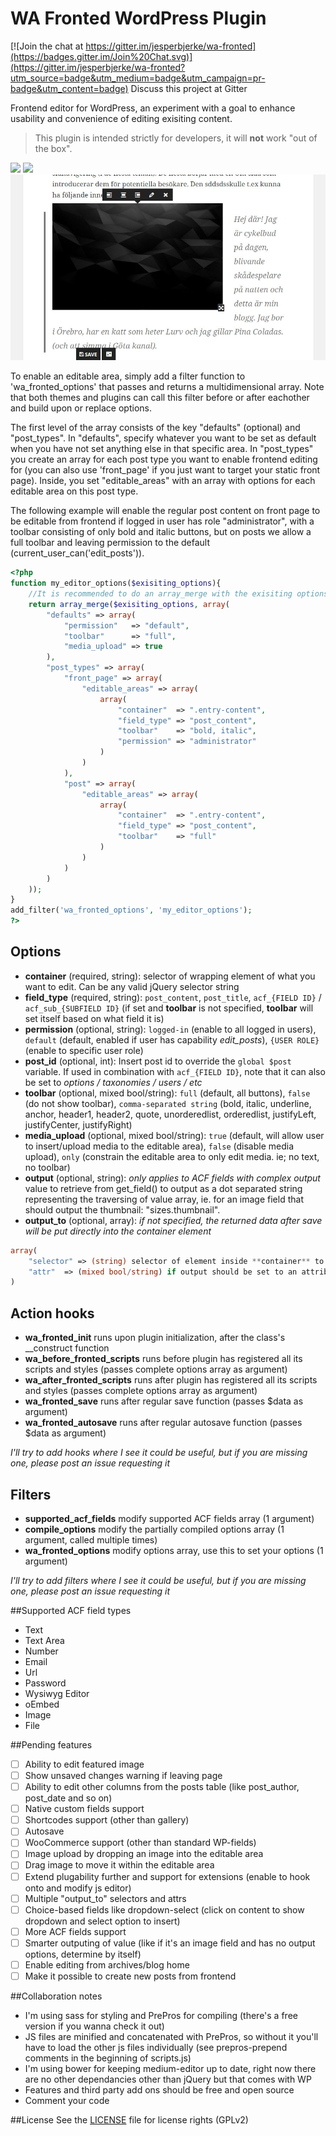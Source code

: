 WA Fronted WordPress Plugin
===========================

[![Join the chat at https://gitter.im/jesperbjerke/wa-fronted](https://badges.gitter.im/Join%20Chat.svg)](https://gitter.im/jesperbjerke/wa-fronted?utm_source=badge&utm_medium=badge&utm_campaign=pr-badge&utm_content=badge)
Discuss this project at Gitter

Frontend editor for WordPress, an experiment with a goal to enhance usability and convenience of editing exisiting content.

> This plugin is intended strictly for developers, it will **not** work "out of the box".

![](https://github.com/jesperbjerke/wa-fronted/blob/master/screenshots/screenshot-1.jpg)
![](https://github.com/jesperbjerke/wa-fronted/blob/master/screenshots/screenshot-2.jpg)
![](https://github.com/jesperbjerke/wa-fronted/blob/master/screenshots/screenshot-3.jpg)

To enable an editable area, simply add a filter function to 'wa_fronted_options' that passes and returns a multidimensional array. Note that both themes and plugins can call this filter before or after eachother and build upon or replace options.

The first level of the array consists of the key "defaults" (optional) and "post_types". In "defaults", specify whatever you want to be set as default when you have not set anything else in that specific area. In "post_types" you create an array for each post type you want to enable frontend editing for (you can also use 'front_page' if you just want to target your static front page). Inside, you set "editable_areas" with an array with options for each editable area on this post type.

The following example will enable the regular post content on front page to be editable from frontend if logged in user has role "administrator", with a toolbar consisting of only bold and italic buttons, but on posts we allow a full toolbar and leaving permission to the default (current_user_can('edit_posts')).

```php
<?php 
function my_editor_options($exisiting_options){
	//It is recommended to do an array_merge with the exisiting options to not break other settings
	return array_merge($exisiting_options, array(
		"defaults" => array(
			"permission"   => "default",
			"toolbar"      => "full",
			"media_upload" => true
		),
		"post_types" => array(
			"front_page" => array(
				"editable_areas" => array(
					array(
						"container"  => ".entry-content",
						"field_type" => "post_content",
						"toolbar"    => "bold, italic",
						"permission" => "administrator"
					)
				)
			),
			"post" => array(
				"editable_areas" => array(
					array(
						"container"  => ".entry-content",
						"field_type" => "post_content",
						"toolbar"    => "full"
					)
				)
			)
		)
	)); 
}
add_filter('wa_fronted_options', 'my_editor_options');
?>
```

## Options
* **container** (required, string): selector of wrapping element of what you want to edit. Can be any valid jQuery selector string
* **field_type** (required, string): `post_content`, `post_title`, `acf_{FIELD ID}` / `acf_sub_{SUBFIELD ID}` (if set and **toolbar** is not specified, **toolbar** will set itself based on what field it is)
* **permission** (optional, string): `logged-in` (enable to all logged in users), `default` (default, enabled if user has capability *edit_posts*), `{USER ROLE}` (enable to specific user role)
* **post_id** (optional, int): Insert post id to override the `global $post` variable. If used in combination with `acf_{FIELD ID}`, note that it can also be set to *options / taxonomies / users / etc*
* **toolbar** (optional, mixed bool/string): `full` (default, all buttons), `false` (do not show toolbar), `comma-separated string` (bold, italic, underline, anchor, header1, header2, quote, unorderedlist, orderedlist, justifyLeft, justifyCenter, justifyRight)
* **media_upload** (optional, mixed bool/string): `true` (default, will allow user to insert/upload media to the editable area), `false` (disable media upload), `only` (constrain the editable area to only edit media. ie; no text, no toolbar)
* **output** (optional, string): *only applies to ACF fields with complex output* value to retrieve from get_field() to output as a dot separated string representing the traversing of value array, ie. for an image field that should output the thumbnail: "sizes.thumbnail".
* **output_to** (optional, array): *if not specified, the returned data after save will be put directly into the container element* 
```php
array(
	"selector" => (string) selector of element inside **container** to output content to. Can be any valid jQuery selector string,
	"attr"	=> (mixed bool/string) if output should be set to an attribute of **selector**, otherwise false or not set
)
```

## Action hooks
* **wa_fronted_init** runs upon plugin initialization, after the class's __construct function
* **wa_before_fronted_scripts** runs before plugin has registered all its scripts and styles (passes complete options array as argument)
* **wa_after_fronted_scripts** runs after plugin has registered all its scripts and styles (passes complete options array as argument)
* **wa_fronted_save** runs after regular save function (passes $data as argument)
* **wa_fronted_autosave** runs after regular autosave function (passes $data as argument)

*I'll try to add hooks where I see it could be useful, but if you are missing one, please post an issue requesting it*

## Filters
* **supported_acf_fields** modify supported ACF fields array (1 argument)
* **compile_options** modify the partially compiled options array (1 argument, called multiple times)
* **wa_fronted_options** modify options array, use this to set your options (1 argument)

*I'll try to add filters where I see it could be useful, but if you are missing one, please post an issue requesting it*

##Supported ACF field types
* Text
* Text Area
* Number
* Email
* Url
* Password
* Wysiwyg Editor
* oEmbed
* Image
* File

##Pending features
* [ ] Ability to edit featured image
* [ ] Show unsaved changes warning if leaving page
* [ ] Ability to edit other columns from the posts table (like post_author, post_date and so on)
* [ ] Native custom fields support
* [ ] Shortcodes support (other than gallery)
* [ ] Autosave
* [ ] WooCommerce support (other than standard WP-fields)
* [ ] Image upload by dropping an image into the editable area
* [ ] Drag image to move it within the editable area
* [ ] Extend plugability further and support for extensions (enable to hook onto and modify js editor)
* [ ] Multiple "output_to" selectors and attrs
* [ ] Choice-based fields like dropdown-select (click on content to show dropdown and select option to insert)
* [ ] More ACF fields support
* [ ] Smarter outputing of value (like if it's an image field and has no output options, determine by itself)
* [ ] Enable editing from archives/blog home
* [ ] Make it possible to create new posts from frontend

##Collaboration notes
* I'm using sass for styling and PrePros for compiling (there's a free version if you wanna check it out)
* JS files are minified and concatenated with PrePros, so without it you'll have to load the other js files individually (see prepros-prepend comments in the beginning of scripts.js)
* I'm using bower for keeping medium-editor up to date, right now there are no other dependancies other than jQuery but that comes with WP
* Features and third party add ons should be free and open source
* Comment your code

##License
See the [LICENSE](LICENSE.md) file for license rights (GPLv2)